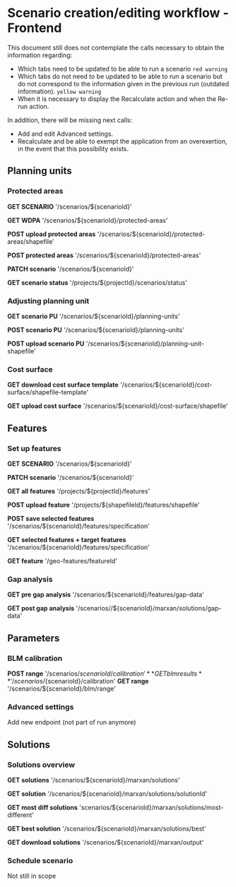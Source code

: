 # Scenario creation/editing workflow - Frontend

This document still does not contemplate the calls necessary to obtain the information regarding:

* Which tabs need to be updated to be able to run a scenario `red warning`
* Which tabs do not need to be updated to be able to run a scenario but do not correspond to the information given in the previous run (outdated information). `yellow warning`
* When it is necessary to display the Recalculate action and when the Re-run action.

In addition, there will be missing next calls:
* Add and edit Advanced settings.
* Recalculate and be able to exempt the application from an overexertion, in the event that this possibility exists.

## Planning units

### Protected areas

**GET SCENARIO**
'/scenarios/${scenarioId}'

**GET WDPA**
'/scenarios/${scenarioId}/protected-areas'

**POST upload protected areas**
'/scenarios/${scenarioId}/protected-areas/shapefile'

**POST protected areas**
'/scenarios/${scenarioId}/protected-areas'

**PATCH scenario**
'/scenarios/${scenarioId}'

**GET scenario status**
'/projects/${projectId}/scenarios/status'

### Adjusting planning unit

**GET scenario PU**
'/scenarios/${scenarioId}/planning-units'

**POST scenario PU**
'/scenarios/${scenarioId}/planning-units'

**POST upload scenario PU**
'/scenarios/${scenarioId}/planning-unit-shapefile'

### Cost surface

**GET download cost surface template**
'/scenarios/${scenarioId}/cost-surface/shapefile-template'

**GET upload cost surface**
'/scenarios/${scenarioId}/cost-surface/shapefile'

## Features

### Set up features

**GET SCENARIO**
'/scenarios/${scenarioId}'

**PATCH scenario**
'/scenarios/${scenarioId}'

**GET all features**
'/projects/${projectId}/features'

**POST upload feature**
'/projects/${shapefileId}/features/shapefile'

**POST save selected features**
'/scenarios/${scenarioId}/features/specification'

**GET selected features + target features**
'/scenarios/${scenarioId}/features/specification'

**GET feature**
'/geo-features/featureId'

### Gap analysis

**GET pre gap analysis**
'/scenarios/${scenarioId}/features/gap-data'

**GET post gap analysis**
'/scenarios//${scenarioId}/marxan/solutions/gap-data'
## Parameters

### BLM calibration

 **POST range**
 '/scenarios/${scenarioId}/calibration'
 **GET blm results**
  '/scenarios/${scenarioId}/calibration'
 **GET range**
  '/scenarios/${scenarioId}/blm/range'
### Advanced settings
Add new endpoint (not part of run anymore)


## Solutions

### Solutions overview

**GET solutions**
'/scenarios/${scenarioId}/marxan/solutions'

**GET solution**
'/scenarios/${scenarioId}/marxan/solutions/solutionId'

**GET most diff solutions**
'scenarios/${scenarioId}/marxan/solutions/most-different'

**GET best solution**
'/scenarios/${scenarioId}/marxan/solutions/best'

**GET download solutions**
'/scenarios/${scenarioId}/marxan/output'

### Schedule scenario
Not still in scope